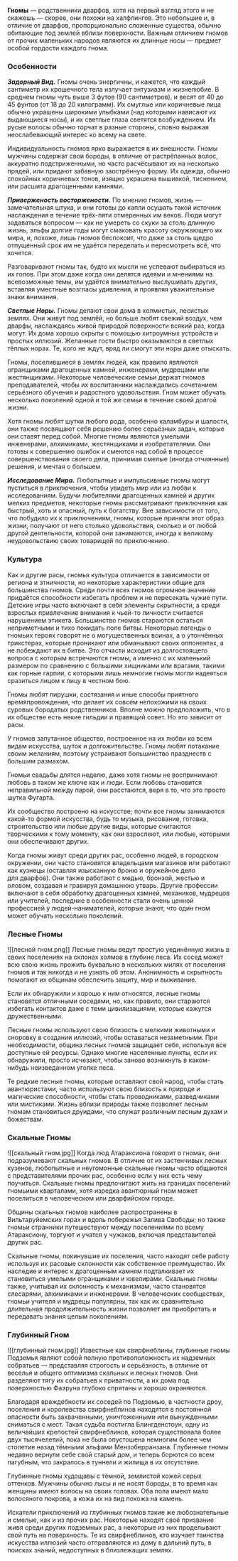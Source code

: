 **Гномы** — родственники дварфов, хотя на первый взгляд этого и не скажешь — скорее, они похожи на халфлингов. Это небольшие и, в отличие от дварфов, пропорционально сложенные существа, обычно обитающие под землей вблизи поверхности. Важным отличием гномов от прочих маленьких народов являются их длинные носы — предмет особой гордости каждого гнома.
### Особенности
**_Задорный Вид._** Гномы очень энергичны, и кажется, что каждый сантиметр их крошечного тела излучает энтузиазм и жизнелюбие. В среднем гномы чуть выше 3 футов (90 сантиметров), и весят от 40 до 45 фунтов (от 18 до 20 килограмм). Их смуглые или коричневые лица обычно украшены широкими улыбками (над которыми нависают их выдающиеся носы), и их светлые глаза светятся возбуждением. Их русые волосы обычно торчат в разные стороны, словно выражая неослабевающий интерес ко всему на свете.

Индивидуальность гномов ярко выражается в их внешности. Гномы мужчины содержат свои бороды, в отличие от растрёпанных волос, аккуратно подстриженными, но часто расчёсывают их на несколько прядей, или придают забавную заострённую форму. Их одежда, обычно спокойных коричневых тонов, изящно украшена вышивкой, тиснением, или расшита драгоценными камнями.

**_Приверженость восторжености._** По мнению гномов, жизнь — замечательная штука, и они готовы до капли осушать такой источник наслаждения в течение трёх-пяти отмеренных им веков. Люди могут задаваться вопросом — как не умереть со скуки за столь длинную жизнь, эльфы долгие годы могут смаковать красоту окружающего их мира, и, похоже, лишь гномов беспокоит, что даже за столь щедро отпущенный срок им не удаётся переделать и пересмотреть всё, что хочется.

Разговаривают гномы так, будто их мысли не успевают выбираться из их голов. При этом даже когда они делятся идеями и мнениями на всевозможные темы, им удаётся внимательно выслушивать других, вставляя уместные возгласы удивления, и проявляя уважительные знаки внимания.

**_Светлые Норы._** Гномы делают свои дома в холмистых, лесистых землях. Они живут под землёй, но больше любят свежий воздух, чем дварфы, наслаждаясь живой природой поверхности всякий раз, когда могут. Их дома хорошо скрыты с помощью хитроумных устройств и простых иллюзий. Желанные гости быстро оказываются в светлых тёплых норах. Те, кого не ждут, вряд ли смогут эти норы даже отыскать.

Гномы, поселившиеся в землях людей, как правило являются огранщиками драгоценных камней, инженерами, мудрецами или жестянщиками. Некоторые человеческие семьи держат гномов преподавателей, чтобы их воспитанники наслаждались сочетанием серьёзного обучения и радостного удовольствия. Гном может обучать несколько поколений одной и той же семьи в течение своей долгой жизни.

Хотя гномы любят шутки любого рода, особенно каламбуры и шалости, они также посвящают себя решению более серьёзных задач, которые они ставят перед собой. Многие гномы являются умелыми инженерами, алхимиками, жестянщиками и изобретателями. Они готовы к совершению ошибок и смеются над собой в процессе совершенствования своего дела, принимая смелые (иногда отчаянные) решения, и мечтая о большем.

**_Исследование Мира._** Любопытные и импульсивные гномы могут пуститься в приключения, чтобы увидеть мир или из любви к исследованиям. Будучи любителями драгоценных камней и других мелких предметов, некоторые гномы рассматривают приключения как быстрый, хоть и опасный, путь к богатству. Вне зависимости от того, что побудило их к приключениям, гномы, которые приняли этот образ жизни, получают от него столько удовольствия, сколько и от любой другой деятельности, которой они занимаются, иногда к великому неудовольствию своих товарищей по приключению.
### Культура
Как и другие расы, гномья культура отличается в зависимости от региона и этничности, но некоторые характеристики общие для большинства гномов. Среди почти всех гномов огромное значение придаётся способности избегать проблем и не пересекать чужие пути. Детские игры часто включают в себя элементы скрытности, а среди взрослых привлечение внимания к чьей-то личности считается нарушением этикета. Большинство гномов стараются остаться неприметными и тихо покидать поле битвы. Некоторые легенды о гномьих героях говорят не о могущественных воинах, а о утончённых трикстерах, которые проникают или обманывают своих оппонентах, а не побеждают их в битве. Это отчасти исходит из долгостоящего вопроса с которым встречаются гномы, а именно с их маленький размером по сравнению с большими хищниками или врагами, такими как горные гарпии, с которыми лишь немногие гномы могли надеяться сразиться лицом к лицу в честном бою.

Гномы любят пирушки, состязания и иные способы приятного времяпровождения, что делает их совсем непохожими на своих суровых бородатых родственников. Вполне можно предположить, что в их обществе есть некие гильдии и правящий совет. Но это зависит от расы.

У гномов запутанное общество, построенное на их любви ко всем видам искусства, шуток и долгожительстве. Гномы любят потакание своим желаниям, поэтому устраивают большинство празднеств с большим размахом.

Гномьи свадьбы длятся неделю, даже хотя гномы не воспринимают любовь в таком же ключе как и люди. Если любовь становится неправильной между парой, они расстаются, веря в то, что это просто шутка Фугарта.

Их сообщество построено на искусстве; почти все гномы занимаются какой-то формой искусства, будь то музыка, рисование, готовка, строительство или любые другие виды, которые считаются творческими к тому моменту, как они взрослеют, или любые, которыми они обеспечивают других.

Когда гномы живут среди других рас, особенно людей, в городском окружении, они часто становятся владельцами магазинов или работают как кузнецы (оставляя изысканную броню и оружейное дело для дварфов). Они также работают с медью, бронзой, жестью и оловом, создавая и гравируя домашнюю утварь. Другие профессии включают в себя обработку драгоценных камней, механиков, мудрецов или учителей, последние в особенности стали очень ценной профессией у людей-нанимателей, которые знают, что один гном может обучать несколько поколений.
### Лесные Гномы
![[лесной гном.png]]
Лесные гномы ведут простую уединённую жизнь в своих поселениях на склонах холмов в глубине леса. Их сосед может всю свою жизнь прожить буквально в нескольких милях от поселения гномов и так никогда и не узнать об этом. Анонимность и скрытность помогают их общинам обеспечить защиту, мир и выживание.

Если их обнаружили и хорошо к ним относятся, лесные гномы становятся отличными соседями, но, как правило, они стараются избегать контактов даже с теми цивилизациями, которые кажутся дружественными.

Лесные гномы используют свою близость с мелкими животными и сноровку в создании иллюзий, чтобы оставаться незаметными. При необходимости, община лесных гномов защищает себя, используя все доступные ей ресурсы. Однако многие населенные пункты, если их обнаружили, просто исчезают, чтобы заново возникнуть в каком-нибудь неизведанном уголке леса.

Те редкие лесные гномы, которые оставляют свой народ, чтобы стать авантюристами, часто используют свою близость к природе и магические способности, чтобы стать проводниками, разведчиками или мистиками. Жизнь вблизи природы также позволяет лесным гномам становиться друидами, что служат различным лесным духам и божествам.
### Скальные Гномы
![[скальный гном.jpg]]
Когда люд Атараксиона говорит о гномах, они подразумевают скальных гномов. В отличие от их застенчивых лесных кузенов, любопытные и неугомонные скальные гномы часто общаются с представителями прочих рас, особенно если у них есть чему поучиться. Скальные гномы предпочитают жить на границах поселений гномьими кварталами, хотя изредка авантюрный гном может поселиться в человеческом или дварфийском городе.

Общины скальных гномов наиболее распространены в Вильтаруйемских горах и вдоль побережья Залива Свободы; но также гномьи странники путешествуют между поселениями по всему Атараксиону, торгуют и учатся у чужаков, включая представителей других рас.

Скальные гномы, покинувшие их поселения, часто находят себе работу используя их расовые склонности как собственное преимущество. Их наследие и интерес к драгоценным камням подталкивает их становиться умелыми огранщиками и ювелирами. Скальные гномы также, учитывая их склонность к механизмам, часто становятся слесарями, алхимиками и инженерами. В человеческих сообществах, гномьи учителя и мудрецы популярны, так как их сравнительно длительная продолжительность жизни позволяет им приобретать и передавать знания целым поколениям.
### Глубинный Гном
![[глубинный гном.jpg]]
Известные как свирфнеблины, глубинные гномы Подземья являют собой полную противоположность их надземных собратьев — представляя строгость и серьёзность, в отличие от веселья и общего оптимизма скальных и лесных гномов. Они разделяют тягу их собратьев к приватности, а их дома под поверхностью Фаэруна глубоко спрятаны и хорошо охраняются.

Благодаря враждебности их соседей по Подземью, в частности дроу, поселения и королевства свирфнеблинов находятся в постоянной опасности быть захваченными, уничтоженными или вынужденными сниматься с мест. Такая судьба постигла Блингденстоун, одну из величайших крепостей свирфнеблинов, которая существовала более двух тысячелетий, пока не была опустошена немногим более чем столетие назад тёмными эльфами Мензоберранзана. Глубинные гномы недавно вернули себе свой старый дом, и теперь борются со всем пагубным, что закралось в туннели и жилища в их отсутствие.

Глубинные гномы худощавы с тёмной, землистой кожей серых оттенков. Мужчины обычно лысы и не носят бороды, в то время как женщины имеют волосы на своих головах. Оба пола имеют мало волосяного покрова, а кожа их на вид похожа на камень.

Искатели приключений из глубинных гномов такие же любознательные и смелые, как и из прочих рас. Некоторые находят своё призвание живя среди других подземных рас, а некоторые из них проделывают свой путь на поверхность. Те из свирфнеблинов, кто изучает таинства искусства иллюзий часто отправляются из дому в дальний путь, в поисках знаний, недоступных в близлежащих землях.